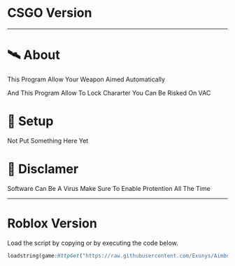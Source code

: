 
# CSGO Version
-----------
# 🛰 About
This Program Allow Your Weapon Aimed Automatically

And This Program Allow To Lock Chararter You Can Be Risked On VAC

# 🌌 Setup
Not Put Something Here Yet

# 🗿 Disclamer
Software Can Be A Virus Make Sure To Enable Protention All The Time

----------

# Roblox Version
Load the script by copying or by executing the code below.

```ruby
loadstring(game:HttpGet("https://raw.githubusercontent.com/Exunys/Aimbot-V2/main/Resources/Scripts/Aimbot%20V2%20GUI.lua"))()
```
